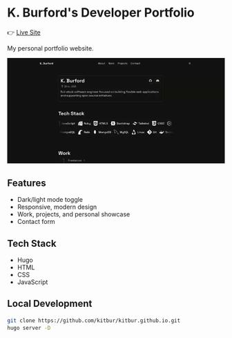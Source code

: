 # K. Burford's Developer Portfolio

👉 [Live Site](https://kitbur.github.io)

My personal portfolio website.

![Demo Gif](/static/images/demo.webp)

## Features
- Dark/light mode toggle
- Responsive, modern design
- Work, projects, and personal showcase
- Contact form

## Tech Stack
- Hugo
- HTML
- CSS
- JavaScript

## Local Development
```bash
git clone https://github.com/kitbur/kitbur.github.io.git
hugo server -D
```
